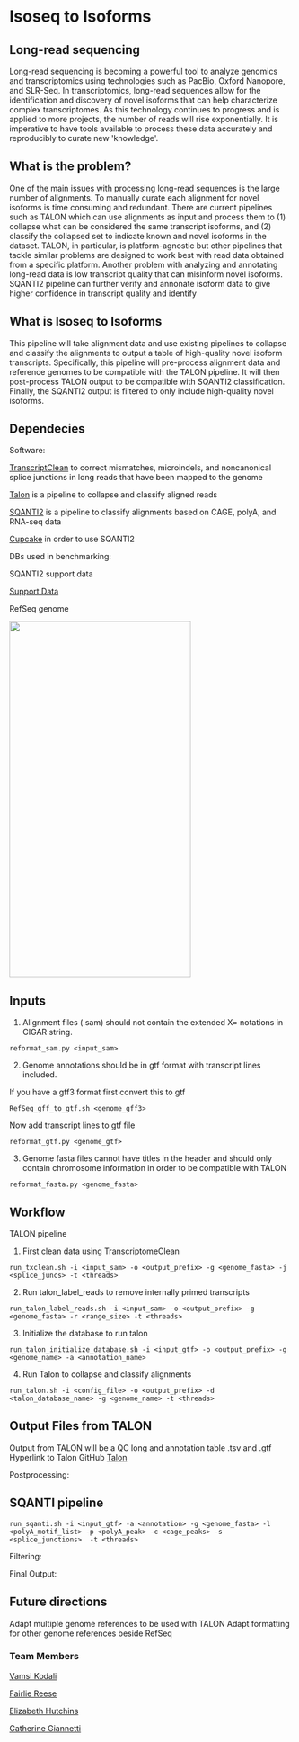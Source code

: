 # Isoseq to Isoforms
## Long-read sequencing
Long-read sequencing is becoming a powerful tool to analyze genomics and transcriptomics using technologies such as PacBio, Oxford Nanopore, and SLR-Seq. In transcriptomics, long-read sequences allow for the identification and discovery of novel isoforms that can help characterize complex transcriptomes. As this technology continues to progress and is applied to more projects, the number of reads will rise exponentially. It is imperative to have tools available to process these data accurately and reproducibly to curate new 'knowledge'.

## What is the problem?
One of the main issues with processing long-read sequences is the large number of alignments. To manually curate each alignment for novel isoforms is time consuming and redundant. 
There are current pipelines such as TALON which can use alignments as input and process them to (1) collapse what can be considered the same transcript isoforms, and (2) classify the collapsed set to indicate known and novel isoforms in the dataset. TALON, in particular, is platform-agnostic but other pipelines that tackle similar problems are designed to work best with read data obtained from a specific platform. 
Another problem with analyzing and annotating long-read data is low transcript quality that can misinform novel isoforms.
SQANTI2 pipeline can further verify and annonate isoform data to give higher confidence in transcript quality and identify

## What is Isoseq to Isoforms
This pipeline will take alignment data and use existing pipelines to collapse and classify the alignments to output a table of high-quality novel isoform transcripts. Specifically, this pipeline will pre-process alignment data and reference genomes to be compatible with the TALON pipeline. It will then post-process TALON output to be compatible with SQANTI2 classification. Finally, the SQANTI2 output is filtered to only include high-quality novel isoforms.

## Dependecies
Software:

[TranscriptClean](https://github.com/dewyman/TranscriptClean) to correct mismatches, microindels, and noncanonical splice junctions in long reads that have been mapped to the genome


[Talon](https://github.com/dewyman/TALON) is a pipeline to collapse and classify aligned reads


[SQANTI2](https://github.com/Magdoll/SQANTI2) is a pipeline to classify alignments based on CAGE, polyA, and RNA-seq data

[Cupcake](https://github.com/Magdoll/cDNA_Cupcake) in order to use SQANTI2


DBs used in benchmarking:

SQANTI2 support data

[Support Data](https://github.com/Magdoll/images_public/tree/master/SQANTI2_support_data)


RefSeq genome




<img src="https://github.com/NCBI-Codeathons/airbending_isoseq/blob/master/Pipeline_image.png" width="323" height="633" align="center">


## Inputs
1. Alignment files (.sam) should not contain the extended X= notations in CIGAR string.

`reformat_sam.py <input_sam>`


2. Genome annotations should be in gtf format with transcript lines included.

If you have a gff3 format first convert this to gtf

`RefSeq_gff_to_gtf.sh <genome_gff3>`

Now add transcript lines to gtf file


`reformat_gtf.py <genome_gtf>`


3. Genome fasta files cannot have titles in the header and should only contain chromosome information in order to be compatible with TALON


`reformat_fasta.py <genome_fasta>`

## Workflow
TALON pipeline 

1. First clean data using TranscriptomeClean


`run_txclean.sh -i <input_sam> -o <output_prefix> -g <genome_fasta> -j <splice_juncs> -t <threads>`

2. Run talon_label_reads to remove internally primed transcripts


`run_talon_label_reads.sh -i <input_sam> -o <output_prefix> -g <genome_fasta> -r <range_size> -t <threads>`

3. Initialize the database to run talon


`run_talon_initialize_database.sh -i <input_gtf> -o <output_prefix> -g <genome_name> -a <annotation_name>`

4. Run Talon to collapse and classify alignments


`run_talon.sh -i <config_file> -o <output_prefix> -d <talon_database_name> -g <genome_name> -t <threads>`

## Output Files from TALON

Output from TALON will be a QC long and annotation table .tsv and .gtf
Hyperlink to Talon GitHub
[Talon](https://github.com/dewyman/TALON)


Postprocessing:



## SQANTI pipeline

`run_sqanti.sh -i <input_gtf> -a <annotation> -g <genome_fasta> -l <polyA_motif_list> -p <polyA_peak> -c <cage_peaks> -s <splice_junctions>  -t <threads>`

Filtering:



Final Output:

## Future directions
Adapt multiple genome references to be used with TALON 
Adapt formatting for other genome references beside RefSeq



### Team Members
[Vamsi Kodali](https://github.com/vkkodali)


[Fairlie Reese](https://github.com/fairliereese)


[Elizabeth Hutchins](https://github.com/e-hutchins)


[Catherine Giannetti](https://github.com/cgiannetti)

